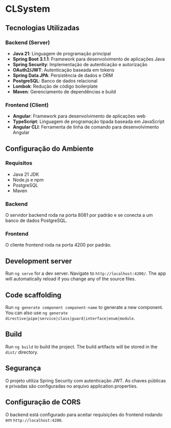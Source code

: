 
# CLSystem

## Tecnologias Utilizadas

### Backend (Server)
- **Java 21**: Linguagem de programação principal
- **Spring Boot 3.1.1**: Framework para desenvolvimento de aplicações Java
- **Spring Security**: Implementação de autenticação e autorização
- **OAuth2/JWT**: Autenticação baseada em tokens
- **Spring Data JPA**: Persistência de dados e ORM
- **PostgreSQL**: Banco de dados relacional
- **Lombok**: Redução de código boilerplate
- **Maven**: Gerenciamento de dependências e build

### Frontend (Client)
- **Angular**: Framework para desenvolvimento de aplicações web
- **TypeScript**: Linguagem de programação tipada baseada em JavaScript
- **Angular CLI**: Ferramenta de linha de comando para desenvolvimento Angular

## Configuração do Ambiente

### Requisitos
- Java 21 JDK
- Node.js e npm
- PostgreSQL
- Maven

### Backend
O servidor backend roda na porta 8081 por padrão e se conecta a um banco de dados PostgreSQL.

### Frontend
O cliente frontend roda na porta 4200 por padrão.

## Development server

Run `ng serve` for a dev server. Navigate to `http://localhost:4200/`. The app will automatically reload if you change any of the source files.

## Code scaffolding

Run `ng generate component component-name` to generate a new component. You can also use `ng generate directive|pipe|service|class|guard|interface|enum|module`.

## Build

Run `ng build` to build the project. The build artifacts will be stored in the `dist/` directory.

## Segurança
O projeto utiliza Spring Security com autenticação JWT. As chaves públicas e privadas são configuradas no arquivo application.properties.

## Configuração de CORS
O backend está configurado para aceitar requisições do frontend rodando em `http://localhost:4200`.
